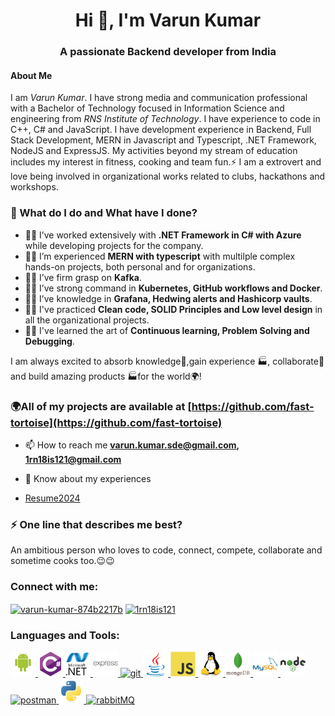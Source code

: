 <h1 align="center">Hi 👋, I'm Varun Kumar</h1>
<h3 align="center">A passionate Backend developer from India</h3>
<h4> About Me </h4>

I am _Varun Kumar_. I have strong media and communication professional with a Bachelor of Technology focused in Information Science and engineering from _RNS Institute of Technology_. I have experience to code in C++, C# and JavaScript. I have development experience in Backend, Full Stack Development, MERN in Javascript and Typescript, .NET Framework, NodeJS and ExpressJS. My activities beyond my stream of education includes my interest in fitness, cooking and team fun.⚡ I am a extrovert and love being involved in organizational works related to clubs, hackathons and workshops. 


### 🌱 What do I do and What have I done? 
- 👨‍💻 I’ve worked extensively with **.NET Framework in C# with Azure** while developing projects for the company.
- 👨‍💻 I’m experienced **MERN with typescript** with multilple complex hands-on projects, both personal and for organizations.
- 👨‍💻 I’ve firm grasp on **Kafka**.
- 👨‍💻 I’ve strong command in **Kubernetes, GitHub workflows and Docker**.
- 👨‍💻 I’ve knowledge in **Grafana, Hedwing alerts and Hashicorp vaults**.
- 👨‍💻 I've practiced **Clean code, SOLID Principles and Low level design** in all the organizational projects.
- 👨‍💻 I've learned the art of **Continuous learning, Problem Solving and Debugging**.

I am always excited to absorb knowledge🧠,gain experience 🏭, collaborate🤝 and build amazing products 🏭for the world🌍!

### 🌍All of my projects are available at [https://github.com/fast-tortoise](https://github.com/fast-tortoise)

- 📫 How to reach me **varun.kumar.sde@gmail.com, 1rn18is121@gmail.com**

- 📄 Know about my experiences
- [Resume2024](https://drive.google.com/file/d/13Sx8qKiEFaxV3YcB3GgGlVTKK68AxGN1/view?usp=drive_link)

### ⚡ One line that describes me best? 
An ambitious person who loves to code, connect, compete, collaborate and sometime cooks too.😉😉

<h3 align="left">Connect with me:</h3>
<p align="left">
<a href="https://linkedin.com/in/varun-kumar-874b2217b" target="blank"><img align="center" src="https://raw.githubusercontent.com/rahuldkjain/github-profile-readme-generator/master/src/images/icons/Social/linked-in-alt.svg" alt="varun-kumar-874b2217b" height="30" width="40" /></a>
<a href="https://www.hackerrank.com/1rn18is121" target="blank"><img align="center" src="https://raw.githubusercontent.com/rahuldkjain/github-profile-readme-generator/master/src/images/icons/Social/hackerrank.svg" alt="1rn18is121" height="30" width="40" /></a>
</p>

<h3 align="left">Languages and Tools:</h3>
<p align="left"> <a href="https://developer.android.com" target="_blank" rel="noreferrer"> <img src="https://raw.githubusercontent.com/devicons/devicon/master/icons/android/android-original-wordmark.svg" alt="android" width="40" height="40"/> </a> <a href="https://www.w3schools.com/cs/" target="_blank" rel="noreferrer"> <img src="https://raw.githubusercontent.com/devicons/devicon/master/icons/csharp/csharp-original.svg" alt="csharp" width="40" height="40"/> </a> <a href="https://dotnet.microsoft.com/" target="_blank" rel="noreferrer"> <img src="https://raw.githubusercontent.com/devicons/devicon/master/icons/dot-net/dot-net-original-wordmark.svg" alt="dotnet" width="40" height="40"/> </a> <a href="https://expressjs.com" target="_blank" rel="noreferrer"> <img src="https://raw.githubusercontent.com/devicons/devicon/master/icons/express/express-original-wordmark.svg" alt="express" width="40" height="40"/> </a> <a href="https://git-scm.com/" target="_blank" rel="noreferrer"> <img src="https://www.vectorlogo.zone/logos/git-scm/git-scm-icon.svg" alt="git" width="40" height="40"/> </a> <a href="https://www.java.com" target="_blank" rel="noreferrer"> <img src="https://raw.githubusercontent.com/devicons/devicon/master/icons/java/java-original.svg" alt="java" width="40" height="40"/> </a> <a href="https://developer.mozilla.org/en-US/docs/Web/JavaScript" target="_blank" rel="noreferrer"> <img src="https://raw.githubusercontent.com/devicons/devicon/master/icons/javascript/javascript-original.svg" alt="javascript" width="40" height="40"/> </a> <a href="https://www.linux.org/" target="_blank" rel="noreferrer"> <img src="https://raw.githubusercontent.com/devicons/devicon/master/icons/linux/linux-original.svg" alt="linux" width="40" height="40"/> </a> <a href="https://www.mongodb.com/" target="_blank" rel="noreferrer"> <img src="https://raw.githubusercontent.com/devicons/devicon/master/icons/mongodb/mongodb-original-wordmark.svg" alt="mongodb" width="40" height="40"/> </a> <a href="https://www.mysql.com/" target="_blank" rel="noreferrer"> <img src="https://raw.githubusercontent.com/devicons/devicon/master/icons/mysql/mysql-original-wordmark.svg" alt="mysql" width="40" height="40"/> </a> <a href="https://nodejs.org" target="_blank" rel="noreferrer"> <img src="https://raw.githubusercontent.com/devicons/devicon/master/icons/nodejs/nodejs-original-wordmark.svg" alt="nodejs" width="40" height="40"/> </a> <a href="https://postman.com" target="_blank" rel="noreferrer"> <img src="https://www.vectorlogo.zone/logos/getpostman/getpostman-icon.svg" alt="postman" width="40" height="40"/> </a> <a href="https://www.python.org" target="_blank" rel="noreferrer"> <img src="https://raw.githubusercontent.com/devicons/devicon/master/icons/python/python-original.svg" alt="python" width="40" height="40"/> </a> <a href="https://www.rabbitmq.com" target="_blank" rel="noreferrer"> <img src="https://www.vectorlogo.zone/logos/rabbitmq/rabbitmq-icon.svg" alt="rabbitMQ" width="40" height="40"/> </a> </p>
